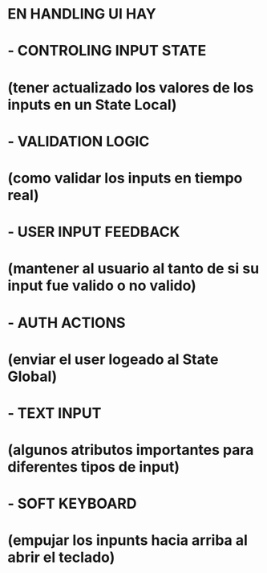 # EN HANDLING UI HAY
# - CONTROLING INPUT STATE 
#        (tener actualizado los valores de los inputs en un State Local)
# - VALIDATION LOGIC 
#        (como validar los inputs en tiempo real)
# - USER INPUT FEEDBACK 
#        (mantener al usuario al tanto de si su input fue valido o no valido)
# - AUTH ACTIONS 
#        (enviar el user logeado al State Global)
# - TEXT INPUT 
#        (algunos atributos importantes para diferentes tipos de input)
# - SOFT KEYBOARD 
#        (empujar los inpunts hacia arriba al abrir el teclado)
